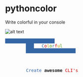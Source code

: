# pythoncolor
Write colorful in your console

![alt text](https://www.interaapps-dataserver01.ga/interaapps/server1/imgupload/dQ2s5ACKTr1.png "Example")

<pre><span style="background-color:#3465A4">                   </span>
        <span style="background-color:#3465A4">   </span>   <font color="#3465A4">C</font><font color="#CC0000">o</font><font color="#C4A000">l</font><font color="#4E9A06">o</font><font color="#3465A4">r</font><font color="#CC0000">f</font><font color="#C4A000">u</font><font color="#4E9A06">l</font>
        <span style="background-color:#3465A4">                   </span>



        <font color="#3465A4">Create</font> <b>awesome </b><font color="#CC0000">CLI&apos;s</font></pre>
